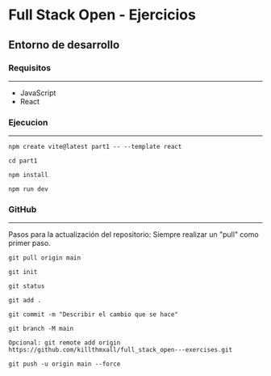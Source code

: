# Full Stack Open - Ejercicios

## Entorno de desarrollo

### Requisitos

---

- JavaScript
- React

### Ejecucion

---
```text
npm create vite@latest part1 -- --template react
```

```text
cd part1
```

```text
npm install
```

```text
npm run dev
```

### GitHub

---

Pasos para la actualización del repositorio:
Siempre realizar un "pull" como primer paso.

```text
git pull origin main
```

```text
git init
```

```text
git status
```

```text
git add .
```

```text
git commit -m "Describir el cambio que se hace"
```

```text
git branch -M main
```

```text
Opcional: git remote add origin https://github.com/killthmxall/full_stack_open---exercises.git
```

```text
git push -u origin main --force
```
